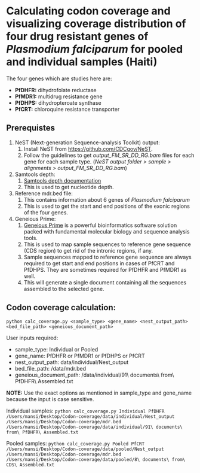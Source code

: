 # Calculating codon coverage and visualizing coverage distribution of four drug resistant genes of _Plasmodium falciparum_ for pooled and individual samples (Haiti)

The four genes which are studies here are:
- **PfDHFR:** dihydrofolate reductase
- **PfMDR1:** multidrug resistance gene
- **PfDHPS:** dihydropteroate synthase
- **PfCRT:** chloroquine resistance transporter

## Prerequistes

1. NeST (Next-generation Sequence-analysis Toolkit) output:
	1. Install NeST from https://github.com/CDCgov/NeST.
	2. Follow the guidelines to get _output_FM_SR_DD_RG.bam_ files for each gene for each sample type. (_NeST output folder > sample > alignments > output_FM_SR_DD_RG.bam_)
2. Samtools depth:
	1. [Samtools depth documentation](http://www.htslib.org/doc/samtools-depth.html)
	2. This is used to get nucleotide depth.
3. Reference mdr.bed file:
	1. This contains information about 6 genes of _Plasmodium falciparum_
	2. This is used to get the start and end positions of the exonic regions of the four genes.
4. Geneious Prime:
	1. [Geneious Prime](https://www.geneious.com/) is a powerful bioinformatics software solution packed with fundamental molecular biology and sequence analysis tools.
	2. This is used to map sample sequences to reference gene sequence (CDS region) to get rid of the intronic regions, if any.
	3. Sample sequences mapped to reference gene sequence are always required to get start and end positions in cases of PfCRT and PfDHPS. They are sometimes required for PfDHFR and PfMDR1 as well.
	4. This will generate a single document containing all the sequences assembled to the selected gene.

## Codon coverage calculation:

`python calc_coverage.py <sample_type> <gene_name> <nest_output_path> <bed_file_path> <geneious_document_path>`

User inputs required:
- sample_type: Individual or Pooled
- gene_name: PfDHFR or PfMDR1 or PfDHPS or PfCRT
- nest_output_path: data/individual/Nest_output
- bed_file_path: /data/mdr.bed
- geneious_document_path: /data/individual/91\ documents\ from\ PfDHFR\ Assembled.txt

**NOTE:** Use the exact options as mentioned in sample_type and gene_name because the input is case sensitive.

Individual samples:
`python calc_coverage.py Individual PfDHFR /Users/mansi/Desktop/Codon-coverage/data/individual/Nest_output /Users/mansi/Desktop/Codon-coverage/mdr.bed /Users/mansi/Desktop/Codon-coverage/data/individual/91\ documents\ from\ PfDHFR\ Assembled.txt`

Pooled samples:
`python calc_coverage.py Pooled PfCRT /Users/mansi/Desktop/Codon-coverage/data/pooled/Nest_output /Users/mansi/Desktop/Codon-coverage/mdr.bed /Users/mansi/Desktop/Codon-coverage/data/pooled/8\ documents\ from\ CDS\ Assembled.txt`

